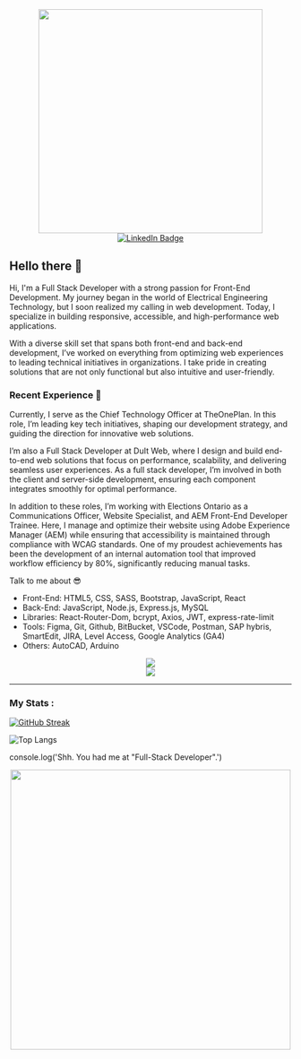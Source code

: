 <!--<div id="header" align="center">
  <img src="https://media.giphy.com/media/M9gbBd9nbDrOTu1Mqx/giphy.gif" width="100"/>
</div>-->
<div id="header" align="center">
  <img src="https://media1.giphy.com/media/v1.Y2lkPTc5MGI3NjExbnk3M3V0NGdsM20xY3duYmNmeXMzNmI4emw4NnBoNG1sNWVnMnRkMyZlcD12MV9pbnRlcm5hbF9naWZfYnlfaWQmY3Q9Zw/HzPtbOKyBoBFsK4hyc/giphy.gif" width="400px"/>
</div>

<div id="badges" align="center">
  <a href="https://www.linkedin.com/in/jacky-du-ctech/">
    <img src="https://img.shields.io/badge/LinkedIn-blue?style=for-the-badge&logo=linkedin&logoColor=white" alt="LinkedIn Badge"/>
  </a>
</div>

## Hello there 👋
<p>Hi, I'm a Full Stack Developer with a strong passion for Front-End Development. My journey began in the world of Electrical Engineering Technology, but I soon realized my calling in web development. Today, I specialize in building responsive, accessible, and high-performance web applications.

With a diverse skill set that spans both front-end and back-end development, I’ve worked on everything from optimizing web experiences to leading technical initiatives in organizations. I take pride in creating solutions that are not only functional but also intuitive and user-friendly.</p>

### Recent Experience 📖

<p>Currently, I serve as the Chief Technology Officer at TheOnePlan. In this role, I’m leading key tech initiatives, shaping our development strategy, and guiding the direction for innovative web solutions.

I’m also a Full Stack Developer at DuIt Web, where I design and build end-to-end web solutions that focus on performance, scalability, and delivering seamless user experiences. As a full stack developer, I’m involved in both the client and server-side development, ensuring each component integrates smoothly for optimal performance.

In addition to these roles, I’m working with Elections Ontario as a Communications Officer, Website Specialist, and AEM Front-End Developer Trainee. Here, I manage and optimize their website using Adobe Experience Manager (AEM) while ensuring that accessibility is maintained through compliance with WCAG standards. One of my proudest achievements has been the development of an internal automation tool that improved workflow efficiency by 80%, significantly reducing manual tasks.</p>

<p>Talk to me about 😎</p>
<ul>
  <li>Front-End: HTML5, CSS, SASS, Bootstrap, JavaScript, React</li>
  <li>Back-End: JavaScript, Node.js, Express.js, MySQL</li>
  <li>Libraries: React-Router-Dom, bcrypt, Axios, JWT, express-rate-limit</li>
  <li>Tools: Figma, Git, Github, BitBucket, VSCode, Postman, SAP hybris, SmartEdit, JIRA, Level Access, Google Analytics (GA4)</li>
  <li>Others: AutoCAD, Arduino</li>
</ul>

<p align="center">
  <a href="https://skillicons.dev">
    <img src="https://skillicons.dev/icons?i=html,css,sass,bootstrap,js,react,nodejs,express"/> <br>
    <img src="https://skillicons.dev/icons?i=mysql,figma,git,github,vscode,autocad,arduino"/>
  </a>
</p>

---

### My Stats :

[![GitHub Streak](https://streak-stats.demolab.com?user=jacky-ui&theme=tokyonight)](https://git.io/streak-stats)

![Top Langs](https://github-readme-stats.vercel.app/api/top-langs/?username=anuraghazra&layout=compact)

<p>console.log('Shh. You had me at "Full-Stack Developer".')</p>

<div align="center">
  <img src="https://media3.giphy.com/media/v1.Y2lkPTc5MGI3NjExOHU4MWh1d3FxZ2YxN3FndWw2YjNqMzJ4OHVsMmJhdHA4MHA3ZTF3dSZlcD12MV9pbnRlcm5hbF9naWZfYnlfaWQmY3Q9Zw/xT5LMRgWdqopR1Ar04/giphy.gif" width="500px"/>
</div>
